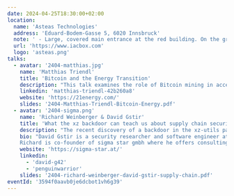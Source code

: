 ```yaml
---
date: 2024-04-25T18:30:00+02:00
location:
  name: 'Asteas Technologies'
  address: 'Eduard-Bodem-Gasse 5, 6020 Innsbruck'
  note: ' - Large, covered main entrance at the red building. On the ground floor, straight ahead to Seminarraum 2'
  url: 'https://www.iacbox.com'
  logo: 'asteas.png'
talks:
  - avatar: '2404-matthias.jpg'
    name: 'Matthias Triendl'
    title: 'Bitcoin and the Energy Transition'
    description: "This talk examines the role of Bitcoin mining in accelerating and economizing the energy transition. We'll explore how integrating Bitcoin mining with renewable energy sources can reduce the environmental footprint of heating and make renewable energy more financially viable. The presentation will focus on the practical aspects of this integration, demonstrating how it can lead to more stable green energy grids and provide an economic boost to areas with renewable resources. Attendees will gain insights into the symbiotic relationship between bitcoin and sustainable energy, understanding how Bitcoin mining can support the transition to a greener economy."
    linkedin: 'matthias-triendl-42b260a8'
    website: 'https://21energy.com/'
    slides: '2404-Matthias-Triendl-Bitcoin-Energy.pdf'
  - avatar: '2404-sigma.png'
    name: 'Richard Weinberger & David Gstir'
    title: 'What the xz backdoor can teach us about supply chain security'
    description: "The recent discovery of a backdoor in the xz-utils package vividly demonstrates that supply chain attacks are not only a reality but also pose a significant threat. In this presentation, David and Richard will provide an overview of the attack on the open-source ecosystem and discuss supply chain attacks more broadly. The objective of this talk is to offer both a technical and a non-technical overview of the attack, offering insights that may help mitigate similar incidents in the future. Additionally, David and Richard will explore the potential impact of supply chain attacks on individuals and their software projects. This discussion aims to shed light on the broader implications of these attacks and provide guidance on safeguarding against them in an increasingly interconnected digital landscape."
    bio: "David Gstir is a security researcher and software engineer at sigma star gmbh with 15+ years of hands-on experience in designing, engineering and auditing software for various use cases. He obtained a master's degree in computer sciences from the University of Technology Graz, Austria where he specialized in IT security and cryptography.
    Richard is co-founder of sigma star gmbh where he offers consulting services around Linux and IT security. Upstream he maintains various subsystems of the Linux kernel such as UserModeLinux and UBIFS. Beside of low level and security aspects of computers he enjoys growing lithops."
    website: 'https://sigma-star.at/'
    linkedin:
      - 'david-g42'
      - 'penguinwarrior'
    slides: '2404-richard-weinberger-david-gstir-supply-chain.pdf'
eventId: '3594f0aavb0je6dcbot1vh6g39'
---
```

